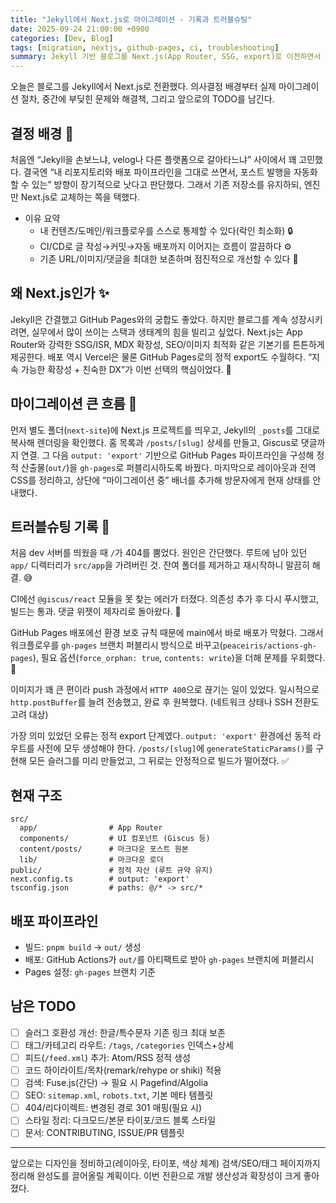 ```yaml
---
title: "Jekyll에서 Next.js로 마이그레이션 - 기록과 트러블슈팅"
date: 2025-09-24 21:00:00 +0900
categories: [Dev, Blog]
tags: [migration, nextjs, github-pages, ci, troubleshooting]
summary: Jekyll 기반 블로그를 Next.js(App Router, SSG, export)로 이전하면서 겪은 의사결정과 이슈 해결 과정을 정리했습니다.
---
```


오늘은 블로그를 Jekyll에서 Next.js로 전환했다. 의사결정 배경부터 실제 마이그레이션 절차, 중간에 부딪힌 문제와 해결책, 그리고 앞으로의 TODO를 남긴다.

## 결정 배경 📝

처음엔 “Jekyll을 손보느냐, velog나 다른 플랫폼으로 갈아타느냐” 사이에서 꽤 고민했다. 결국엔 “내 리포지토리와 배포 파이프라인을 그대로 쓰면서, 포스트 발행을 자동화할 수 있는” 방향이 장기적으로 낫다고 판단했다. 그래서 기존 저장소를 유지하되, 엔진만 Next.js로 교체하는 쪽을 택했다.

- 이유 요약
  - 내 컨텐츠/도메인/워크플로우를 스스로 통제할 수 있다(락인 최소화) 🔒
  - CI/CD로 글 작성→커밋→자동 배포까지 이어지는 흐름이 깔끔하다 ⚙️
  - 기존 URL/이미지/댓글을 최대한 보존하며 점진적으로 개선할 수 있다 🔁

## 왜 Next.js인가 ✨

Jekyll은 간결했고 GitHub Pages와의 궁합도 좋았다. 하지만 블로그를 계속 성장시키려면, 실무에서 많이 쓰이는 스택과 생태계의 힘을 빌리고 싶었다. Next.js는 App Router와 강력한 SSG/ISR, MDX 확장성, SEO/이미지 최적화 같은 기본기를 튼튼하게 제공한다. 배포 역시 Vercel은 물론 GitHub Pages로의 정적 export도 수월하다. “지속 가능한 확장성 + 친숙한 DX”가 이번 선택의 핵심이었다. 🚀

## 마이그레이션 큰 흐름 🧭

먼저 별도 폴더(`next-site`)에 Next.js 프로젝트를 띄우고, Jekyll의 `_posts`를 그대로 복사해 렌더링을 확인했다. 홈 목록과 `/posts/[slug]` 상세를 만들고, Giscus로 댓글까지 연결. 그 다음 `output: 'export'` 기반으로 GitHub Pages 파이프라인을 구성해 정적 산출물(`out/`)을 `gh-pages`로 퍼블리시하도록 바꿨다. 마지막으로 레이아웃과 전역 CSS를 정리하고, 상단에 “마이그레이션 중” 배너를 추가해 방문자에게 현재 상태를 안내했다.

## 트러블슈팅 기록 🧯

처음 dev 서버를 띄웠을 때 `/`가 404를 뿜었다. 원인은 간단했다. 루트에 남아 있던 `app/` 디렉터리가 `src/app`을 가려버린 것. 잔여 폴더를 제거하고 재시작하니 말끔히 해결. 😅

CI에선 `@giscus/react` 모듈을 못 찾는 에러가 터졌다. 의존성 추가 후 다시 푸시했고, 빌드는 통과. 댓글 위젯이 제자리로 돌아왔다. 💬

GitHub Pages 배포에선 환경 보호 규칙 때문에 main에서 바로 배포가 막혔다. 그래서 워크플로우를 `gh-pages` 브랜치 퍼블리시 방식으로 바꾸고(`peaceiris/actions-gh-pages`), 필요 옵션(`force_orphan: true`, `contents: write`)을 더해 문제를 우회했다. 🚦

이미지가 꽤 큰 편이라 push 과정에서 `HTTP 400`으로 끊기는 일이 있었다. 일시적으로 `http.postBuffer`를 늘려 전송했고, 완료 후 원복했다. (네트워크 상태나 SSH 전환도 고려 대상)

가장 의미 있었던 오류는 정적 export 단계였다. `output: 'export'` 환경에선 동적 라우트를 사전에 모두 생성해야 한다. `/posts/[slug]`에 `generateStaticParams()`를 구현해 모든 슬러그를 미리 만들었고, 그 뒤로는 안정적으로 빌드가 떨어졌다. ✅

## 현재 구조

```
src/
  app/                # App Router
  components/         # UI 컴포넌트 (Giscus 등)
  content/posts/      # 마크다운 포스트 원본
  lib/                # 마크다운 로더
public/               # 정적 자산 (루트 규약 유지)
next.config.ts        # output: 'export'
tsconfig.json         # paths: @/* -> src/*
```

## 배포 파이프라인

- 빌드: `pnpm build` → `out/` 생성
- 배포: GitHub Actions가 `out/`를 아티팩트로 받아 `gh-pages` 브랜치에 퍼블리시
- Pages 설정: `gh-pages` 브랜치 기준

## 남은 TODO

- [ ] 슬러그 호환성 개선: 한글/특수문자 기존 링크 최대 보존
- [ ] 태그/카테고리 라우트: `/tags`, `/categories` 인덱스+상세
- [ ] 피드(`/feed.xml`) 추가: Atom/RSS 정적 생성
- [ ] 코드 하이라이트/목차(remark/rehype or shiki) 적용
- [ ] 검색: Fuse.js(간단) → 필요 시 Pagefind/Algolia
- [ ] SEO: `sitemap.xml`, `robots.txt`, 기본 메타 템플릿
- [ ] 404/리다이렉트: 변경된 경로 301 매핑(필요 시)
- [ ] 스타일 정리: 다크모드/본문 타이포/코드 블록 스타일
- [ ] 문서: CONTRIBUTING, ISSUE/PR 템플릿

---

앞으로는 디자인을 정비하고(레이아웃, 타이포, 색상 체계) 검색/SEO/태그 페이지까지 정리해 완성도를 끌어올릴 계획이다. 이번 전환으로 개발 생산성과 확장성이 크게 좋아졌다.
